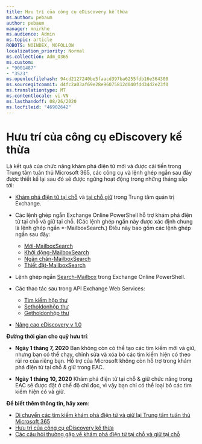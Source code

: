 ```yaml
---
title: Hưu trí của công cụ eDiscovery kế thừa
ms.author: pebaum
author: pebaum
manager: mnirkhe
ms.audience: Admin
ms.topic: article
ROBOTS: NOINDEX, NOFOLLOW
localization_priority: Normal
ms.collection: Adm_O365
ms.custom:
- "9001487"
- "3523"
ms.openlocfilehash: 94cd2127240be5faacd397ba6255fdb16e364308
ms.sourcegitcommit: d4fc2a03af69e28e96075812d040fdd34d2e23f0
ms.translationtype: MT
ms.contentlocale: vi-VN
ms.lasthandoff: 08/26/2020
ms.locfileid: "46902642"
---
```

# <a name="retirement-of-legacy-ediscovery-tools"></a>Hưu trí của công cụ eDiscovery kế thừa

Là kết quả của chức năng khám phá điện tử mới và được cải tiến trong Trung tâm tuân thủ Microsoft 365, các công cụ và lệnh ghép ngắn sau đây được thiết kế lại sau đó sẽ được ngừng hoạt động trong những tháng sắp tới:

- [Khám phá điện tử tại chỗ](https://docs.microsoft.com/exchange/security-and-compliance/in-place-ediscovery/in-place-ediscovery) và [tại chỗ giữ](https://docs.microsoft.com/exchange/security-and-compliance/create-or-remove-in-place-holds) trong Trung tâm quản trị Exchange.

- Các lệnh ghép ngắn Exchange Online PowerShell hỗ trợ khám phá điện tử tại chỗ và giữ tại chỗ. (Các lệnh ghép ngắn này được xác định chung là lệnh ghép ngắn *-MailboxSearch.) Điều này bao gồm các lệnh ghép ngắn sau đây:

    - [Mới-MailboxSearch](https://docs.microsoft.com/powershell/module/exchange/policy-and-compliance-content-search/new-mailboxsearch)
    - [Khởi động-MailboxSearch](https://docs.microsoft.com/powershell/module/exchange/policy-and-compliance-content-search/start-mailboxsearch)
    - [Ngăn chặn-MailboxSearch](https://docs.microsoft.com/powershell/module/exchange/policy-and-compliance-content-search/stop-mailboxsearch)
    - [Thiết đặt-MailboxSearch](https://docs.microsoft.com/powershell/module/exchange/policy-and-compliance-content-search/set-mailboxsearch)

- Lệnh ghép ngắn [Search-Mailbox](https://docs.microsoft.com/powershell/module/exchange/mailboxes/search-mailbox?view=exchange-ps) trong Exchange Online PowerShell.
- Các thao tác sau trong API Exchange Web Services:
    - [Tìm kiếm hộp thư](https://docs.microsoft.com/exchange/client-developer/web-service-reference/getsearchablemailboxes-operation)
    - [Setholdonhộp thư](https://docs.microsoft.com/exchange/client-developer/web-service-reference/setholdonmailboxes-operation)
    - [Getholdonhộp thư](https://docs.microsoft.com/exchange/client-developer/web-service-reference/getholdonmailboxes-operation)

- [Nâng cao eDiscovery v 1.0](https://docs.microsoft.com/microsoft-365/compliance/office-365-advanced-ediscovery)

**Đường thời gian cho quỹ hưu trí**:
- **Ngày 1 tháng 7, 2020** Bạn không còn có thể tạo các tìm kiếm mới và giữ, nhưng bạn có thể chạy, chỉnh sửa và xóa bỏ các tìm kiếm hiện có theo rủi ro của riêng bạn. Hỗ trợ của Microsoft không còn hỗ trợ trong khám phá điện tử tại chỗ & giữ trong EAC.
    
- **Ngày 1 tháng 10, 2020** Khám phá điện tử tại chỗ & giữ chức năng trong EAC sẽ được đặt ở chế độ chỉ đọc, vì vậy bạn chỉ có thể loại bỏ các tìm kiếm hiện có và giữ.

**Để biết thêm thông tin, hãy xem**:

 - [Di chuyển các tìm kiếm khám phá điện tử và giữ lại Trung tâm tuân thủ Microsoft 365](https://docs.microsoft.com/microsoft-365/compliance/migrate-legacy-ediscovery-searches-and-holds)
 - [Hưu trí của công cụ eDiscovery kế thừa](https://docs.microsoft.com/microsoft-365/compliance/legacy-ediscovery-retirement)
 - [Các câu hỏi thường gặp về khám phá điện tử tại chỗ và giữ tại chỗ](https://docs.microsoft.com/microsoft-365/compliance/legacy-ediscovery-retirement#faqs-about-in-place-ediscovery-and-in-place-holds)



